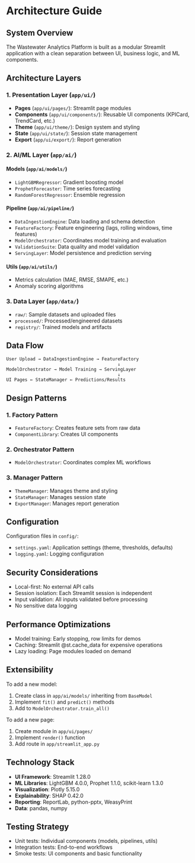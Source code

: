 # Architecture Guide

## System Overview

The Wastewater Analytics Platform is built as a modular Streamlit application with a clean separation between UI, business logic, and ML components.

## Architecture Layers

### 1. Presentation Layer (`app/ui/`)

- **Pages** (`app/ui/pages/`): Streamlit page modules
- **Components** (`app/ui/components/`): Reusable UI components (KPICard, TrendCard, etc.)
- **Theme** (`app/ui/theme/`): Design system and styling
- **State** (`app/ui/state/`): Session state management
- **Export** (`app/ui/export/`): Report generation

### 2. AI/ML Layer (`app/ai/`)

#### Models (`app/ai/models/`)
- `LightGBMRegressor`: Gradient boosting model
- `ProphetForecaster`: Time series forecasting
- `RandomForestRegressor`: Ensemble regression

#### Pipeline (`app/ai/pipeline/`)
- `DataIngestionEngine`: Data loading and schema detection
- `FeatureFactory`: Feature engineering (lags, rolling windows, time features)
- `ModelOrchestrator`: Coordinates model training and evaluation
- `ValidationSuite`: Data quality and model validation
- `ServingLayer`: Model persistence and prediction serving

#### Utils (`app/ai/utils/`)
- Metrics calculation (MAE, RMSE, SMAPE, etc.)
- Anomaly scoring algorithms

### 3. Data Layer (`app/data/`)

- `raw/`: Sample datasets and uploaded files
- `processed/`: Processed/engineered datasets
- `registry/`: Trained models and artifacts

## Data Flow

```
User Upload → DataIngestionEngine → FeatureFactory
                                          ↓
ModelOrchestrator → Model Training → ServingLayer
                                          ↓
UI Pages ← StateManager ← Predictions/Results
```

## Design Patterns

### 1. Factory Pattern
- `FeatureFactory`: Creates feature sets from raw data
- `ComponentLibrary`: Creates UI components

### 2. Orchestrator Pattern
- `ModelOrchestrator`: Coordinates complex ML workflows

### 3. Manager Pattern
- `ThemeManager`: Manages theme and styling
- `StateManager`: Manages session state
- `ExportManager`: Manages report generation

## Configuration

Configuration files in `config/`:
- `settings.yaml`: Application settings (theme, thresholds, defaults)
- `logging.yaml`: Logging configuration

## Security Considerations

- Local-first: No external API calls
- Session isolation: Each Streamlit session is independent
- Input validation: All inputs validated before processing
- No sensitive data logging

## Performance Optimizations

- Model training: Early stopping, row limits for demos
- Caching: Streamlit @st.cache_data for expensive operations
- Lazy loading: Page modules loaded on demand

## Extensibility

To add a new model:
1. Create class in `app/ai/models/` inheriting from `BaseModel`
2. Implement `fit()` and `predict()` methods
3. Add to `ModelOrchestrator.train_all()`

To add a new page:
1. Create module in `app/ui/pages/`
2. Implement `render()` function
3. Add route in `app/streamlit_app.py`

## Technology Stack

- **UI Framework**: Streamlit 1.28.0
- **ML Libraries**: LightGBM 4.0.0, Prophet 1.1.0, scikit-learn 1.3.0
- **Visualization**: Plotly 5.15.0
- **Explainability**: SHAP 0.42.0
- **Reporting**: ReportLab, python-pptx, WeasyPrint
- **Data**: pandas, numpy

## Testing Strategy

- Unit tests: Individual components (models, pipelines, utils)
- Integration tests: End-to-end workflows
- Smoke tests: UI components and basic functionality



